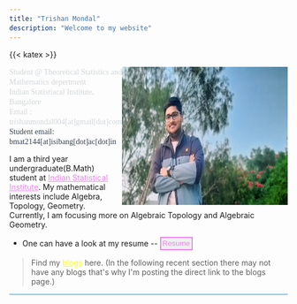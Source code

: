 ```yaml
---
title: "Trishan Mondal"
description: "Welcome to my website"
---
```

{{< katex >}}

<img src="featured.jpeg" width="300" height="250" alt="*picture*" align=right>

<span style="color: #d2d5d8; font-family: 'Georgia'; font-size: 1em;">Student @ Theoretical Statistics and Mathematics depertment <br>
Indian Statistiacal Institute, Bangalore <br>
Email : trishanmondal004[at]gmail[dot]com <br>
</span>
<span style="color: #364150; font-family: 'Georgia'; font-size: 1em;">Student email: bmat2144[at]isibang[dot]ac[dot]in</span>

I am a third year undergraduate(B.Math) student at <a href="https://www.isibang.ac.in/" style="color:violet">Indian Statistical Institute</a>. My mathematical interests include Algebra, Topology, Geometry. Currently, I am focusing more on Algebraic Topology and Algebraic Geometry. <br>


- One can have a look at my resume --  <a href="Resume.pdf"><button style="border-width:2px; border-style:solid; border-color:violet; padding: 0.2em; color:violet">Resume</button></a>


> Find my <a href="https://trishan8.github.io/posts/" style="color:yellow">blogs</a> here. (In the following recent section there may not have any blogs that's why I'm posting the direct link to the blogs page.)

<hr style="height:2px;border-width:0;color:gray;background-color: #85C1E9 ">